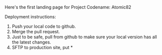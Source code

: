 Here's the first landing page for Project Codename: Atomic82


Deployment instructions: 
1. Push your local code to github.
2. Merge the pull request. 
3. Just to be safe, pull from github to make sure your local version has all the latest changes.
4. SFTP to production site, put *
